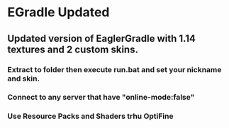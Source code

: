 # EGradle Updated

## Updated version of EaglerGradle with 1.14 textures and 2 custom skins.
### Extract to folder then execute run.bat and set your nickname and skin.
### Connect to any server that have "online-mode:false"
### Use Resource Packs and Shaders trhu OptiFine
